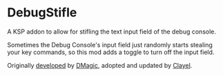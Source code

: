 # DebugStifle
A KSP addon to allow for stifling the text input field of the debug console.

Sometimes the Debug Console's input field just randomly starts stealing your key commands, so this mod adds a toggle to turn off the input field.

Originally [developed](https://github.com/DMagic1/KSP_DebugStifle) by [DMagic](https://forum.kerbalspaceprogram.com/topic/108704-18x-dmagics-modlets-most-ksp-18-updates-10-29-2019/), adopted and updated by [Clayel](https://github.com/Clayell/DebugStifle).